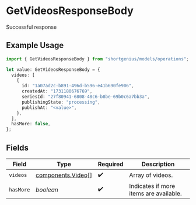# GetVideosResponseBody

Successful response

## Example Usage

```typescript
import { GetVideosResponseBody } from "shortgenius/models/operations";

let value: GetVideosResponseBody = {
  videos: [
    {
      id: "1a07ad2c-b891-496d-b596-e41b690fe906",
      createdAt: "1731180676769",
      seriesId: "27f80941-6808-48c6-b8be-69b0c6a7bb3a",
      publishingState: "processing",
      publishAt: "<value>",
    },
  ],
  hasMore: false,
};
```

## Fields

| Field                                                  | Type                                                   | Required                                               | Description                                            |
| ------------------------------------------------------ | ------------------------------------------------------ | ------------------------------------------------------ | ------------------------------------------------------ |
| `videos`                                               | [components.Video](../../models/components/video.md)[] | :heavy_check_mark:                                     | Array of videos.                                       |
| `hasMore`                                              | *boolean*                                              | :heavy_check_mark:                                     | Indicates if more items are available.                 |
